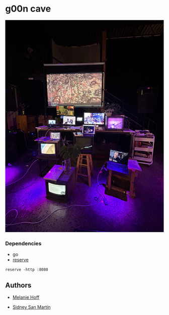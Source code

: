 # g00n cave

![](g00ncave1.jpg)

### Dependencies

* go
* [reserve](https://github.com/s4y/reserve)

```
reserve -http :8080
```

## Authors

* [Melanie Hoff](melaniehoff.com)

* [Sidney San Martín](https://s4y.us/)